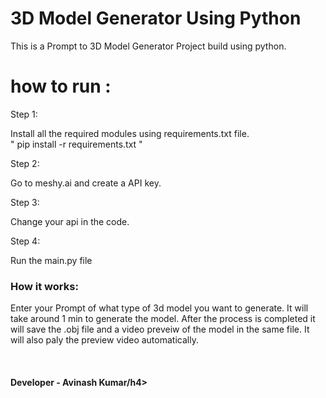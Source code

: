# 3D Model Generator Using Python

This is a Prompt to 3D Model Generator Project build using python.

# how to run :

Step 1:

Install all the required modules using requirements.txt file.
<br>
" pip install -r requirements.txt "

Step 2:

Go to meshy.ai and create a API key.

Step 3:

Change your api in the code.

Step 4:

Run the main.py file

<h3><b>How it works:</b></h3>
Enter your Prompt of what type of 3d model you want to generate. It will take around 1 min to generate the model. 
After the process is completed it will save the .obj file and a video preveiw of the model in the same file. It will also paly the preview video automatically.

<br> <h4>Developer - Avinash Kumar/h4>
